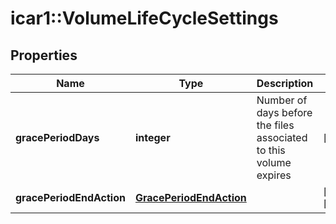 # icar1::VolumeLifeCycleSettings


## Properties
Name | Type | Description | Notes
------------ | ------------- | ------------- | -------------
**gracePeriodDays** | **integer** | Number of days before the files associated to this volume expires | [optional] 
**gracePeriodEndAction** | [**GracePeriodEndAction**](GracePeriodEndAction.md) |  | [optional] [Enum: ] 


